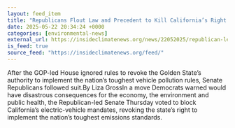 ```yaml
---
layout: feed_item
title: "Republicans Flout Law and Precedent to Kill California’s Right to Clean Air"
date: 2025-05-22 20:34:24 +0000
categories: [environmental-news]
external_url: https://insideclimatenews.org/news/22052025/republican-led-senate-blocks-california-right-to-clean-air/
is_feed: true
source_feed: "https://insideclimatenews.org/feed/"
---
```


After the GOP-led House ignored rules to revoke the Golden State’s authority to implement the nation’s toughest vehicle pollution rules, Senate Republicans followed suit.By Liza GrossIn a move Democrats warned would have disastrous consequences for the economy, the environment and public health, the Republican-led Senate Thursday voted to block California’s electric-vehicle mandates, revoking the state’s right to implement the nation’s toughest emissions standards.&nbsp;&nbsp;&nbsp;
